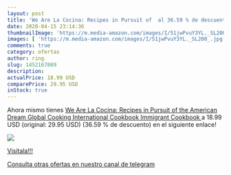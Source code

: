 ```yaml
---
layout: post
title: 'We Are La Cocina: Recipes in Pursuit of  al 36.59 % de descuento'
date: 2020-04-15 23:14:36
thumbnailImage: 'https://m.media-amazon.com/images/I/51jwPvuY3YL._SL200_.jpg'
images: [ 'https://m.media-amazon.com/images/I/51jwPvuY3YL._SL200_.jpg' ]
comments: true
category: ofertas
author: ring
slug: 1452167869
description:
actualPrice: 18.99 USD
comparePrice: 29.95 USD
inStock: true
---
```


Ahora mismo tienes [We Are La Cocina: Recipes in Pursuit of the American Dream  Global Cooking  International Cookbook  Immigrant Cookbook ](https://www.amazon.com/dp/1452167869/?tag=redken08-20) a 18.99 USD (original: 29.95 USD) (36.59 %  de descuento) en el siguiente enlace!

[![](https://m.media-amazon.com/images/I/51jwPvuY3YL._SL200_.jpg)](https://www.amazon.com/dp/1452167869/?tag=redken08-20)

[Visítala!!!](https://www.amazon.com/dp/1452167869/?tag=redken08-20)

[Consulta otras ofertas en nuestro canal de telegram](https://t.me/s/ofertas25)
